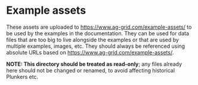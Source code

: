 # Example assets

These assets are uploaded to https://www.ag-grid.com/example-assets/ to be used by the examples in the documentation. They can be used for data files that are too big to live alongside the examples or that are used by multiple examples, images, etc. They should always be referenced using absolute URLs based on https://www.ag-grid.com/example-assets/.

**NOTE: This directory should be treated as read-only**; any files already here should not be changed or renamed, to avoid affecting historical Plunkers etc.
